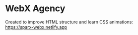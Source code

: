 # WebX Agency
Created to improve HTML structure and learn CSS animations: https://sparx-webx.netlify.app

